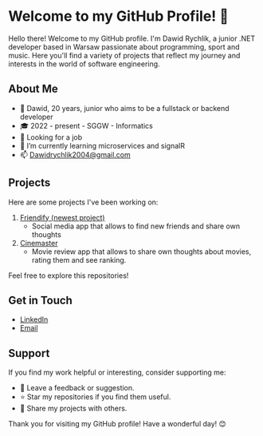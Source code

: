 # Welcome to my GitHub Profile! 👋

Hello there! Welcome to my GitHub profile. I'm Dawid Rychlik, a junior .NET developer based in Warsaw passionate about programming, sport and music. Here you'll find a variety of projects that reflect my journey and interests in the world of software engineering.

## About Me

- 🌟 Dawid, 20 years, junior who aims to be a fullstack or backend developer
- 🎓 2022 - present - SGGW - Informatics
- 💼 Looking for a job
- 🌱 I’m currently learning microservices and signalR
- 📫 Dawidrychlik2004@gmail.com

## Projects

Here are some projects I've been working on:

1. [Friendify (newest project)](https://github.com/AshennOne/Friendify)
   - Social media app that allows to find new friends and share own thoughts
2. [Cinemaster](https://github.com/AshennOne/Cinemaster)
   - Movie review app that allows to share own thoughts about movies, rating them and see ranking.

Feel free to explore this repositories!

## Get in Touch
- [LinkedIn](https://www.linkedin.com/in/dawidrychlik)
- [Email](mailto:Dawidrychlik2004@gmail.com)

## Support

If you find my work helpful or interesting, consider supporting me:

- 💬 Leave a feedback or suggestion.
- ⭐ Star my repositories if you find them useful.
- 📢 Share my projects with others.

Thank you for visiting my GitHub profile! Have a wonderful day! 😊
